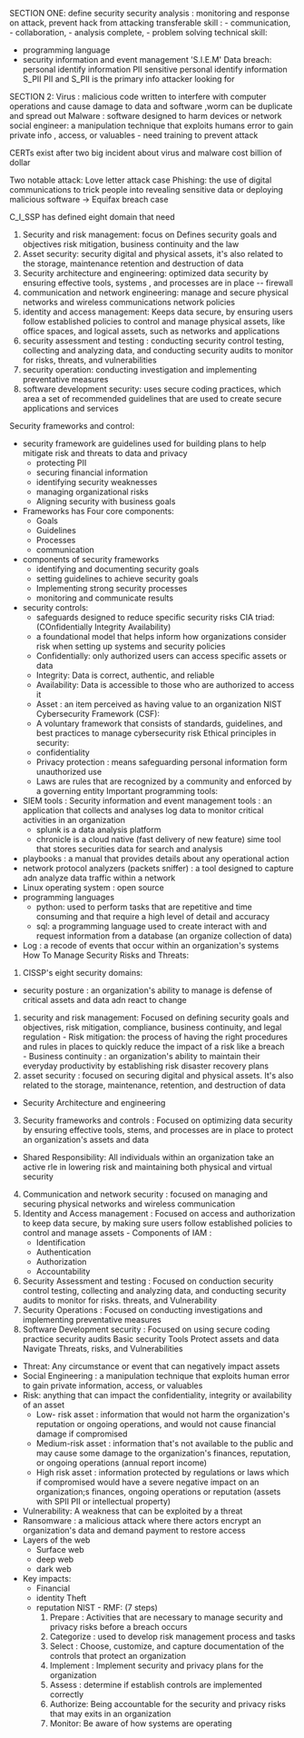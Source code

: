 SECTION ONE:
define security 
security analysis : monitoring and response on attack, prevent hack from attacking 
transferable skill : 
    - communication, 
    - collaboration, 
    - analysis complete, 
    - problem solving
technical skill:
 - programming language 
 - security information and event management  'S.I.E.M'
Data breach: 
personal identify information PII
sensitive personal identify information S_PII
PII and S_PII is the primary info attacker looking for

SECTION 2:
Virus : malicious code written to interfere with  computer operations and cause damage to data and software ,worm can be duplicate and spread out 
Malware : software designed to harm devices or network
social engineer: a manipulation technique that exploits humans error to gain private info , access, or valuables - need training to prevent attack 

CERTs exist after two big incident about virus and malware cost billion of dollar

Two notable attack:
Love letter attack case
Phishing: the use  of digital communications to trick people into revealing sensitive data or deploying malicious software -> 
Equifax breach case


C_I_SSP has defined eight domain that need 
1. Security and risk management: focus on Defines security goals and objectives risk mitigation, business continuity and the law
2. Asset security: security digital and physical assets, it's also related to the storage, maintenance retention and destruction of data
3. Security architecture and engineering: optimized data security by ensuring effective tools, systems , and processes are in place  -- firewall
4. communication and network engineering: manage and secure physical networks and wireless communications
network policies 
5. identity and access management: Keeps data secure, by ensuring users follow established policies to control and manage physical assets, like office spaces, and logical assets, such as networks and applications
6. security assessment and testing : conducting security control testing, collecting and analyzing data, and conducting security audits to monitor for risks, threats, and vulnerabilities
7. security operation: conducting investigation and implementing preventative measures
8. software development security: uses secure coding practices, which area a set of recommended guidelines that are used to create secure applications and services

Security frameworks and control:
- security framework are guidelines used for building plans to help mitigate risk and threats to data and privacy
  - protecting PII
  - securing financial information
  - identifying security weaknesses
  - managing organizational risks
  - Aligning security with business goals
- Frameworks has Four core components:
  - Goals
  - Guidelines
  - Processes
  - communication
- components of security frameworks
  - identifying and documenting security goals
  - setting guidelines to achieve security goals
  - Implementing strong security processes
  - monitoring and communicate results
- security controls:
  - safeguards designed to reduce specific security risks
CIA triad: (COnfidentially Integrity Availability)
  - a foundational model that helps inform how organizations consider risk when setting up systems and security policies
  - Confidentially: only authorized users can access specific assets or data
  - Integrity: Data is correct, authentic, and reliable
  - Availability: Data is accessible to those who are authorized to access it
  - Asset : an item perceived as having value to an organization
NIST Cybersecurity Framework (CSF):
  - A voluntary framework that consists of standards, guidelines, and best practices to manage cybersecurity risk 
Ethical principles in security: 
  - confidentiality
  - Privacy protection : means safeguarding personal information form unauthorized use
  - Laws are rules that are recognized by a community and enforced by a governing entity
Important programming tools:
- SIEM tools : Security information and event management tools : an application that collects and analyses log data to monitor critical activities in an organization
  - splunk is a data analysis platform
  - chronicle is a cloud native (fast delivery of new feature) sime tool that stores securities data for search and analysis
- playbooks : a manual that provides details about any operational action 
- network protocol analyzers (packets sniffer) : a tool designed to capture adn analyze data traffic within a network
- Linux operating system : open source 
- programming languages
  - python: used to perform tasks that are repetitive and time consuming and that require a high level of detail and accuracy
  - sql: a programming language used to create interact with and request information from a database (an organize collection of data)
- Log : a recode of events that occur within an organization's systems
How To Manage Security Risks and Threats:
1. CISSP's eight security domains:
  -  security posture : an organization's ability to manage is defense of critical assets and data adn react to change
  1. security and risk management: Focused on defining security goals and objectives, risk mitigation, compliance, business continuity, and legal regulation
    - Risk mitigation: the process of having the right procedures and rules in places to quickly reduce the impact of a risk like a breach  
    - Business continuity : an organization's ability to maintain their everyday productivity by establishing risk disaster recovery plans 
  2. asset security : focused on securing digital and physical assets. It's also related to the storage, maintenance, retention, and destruction of data
  - Security Architecture and engineering
  3. Security frameworks and controls : Focused on optimizing data security by ensuring effective tools, stems, and processes are in place to protect an organization's assets and data
  - Shared Responsibility: All individuals within an organization take an active rle in lowering risk and maintaining both physical and virtual security
  4. Communication and network security : focused on managing and securing physical networks and wireless communication
  5. Identity and Access management : Focused on access and authorization to keep data secure, by making sure users follow established policies to control and manage assets
    - Components of IAM :
      - Identification 
      - Authentication
      - Authorization
      - Accountability
  6. Security Assessment and testing : Focused on conduction security control testing, collecting and analyzing data, and conducting security audits to monitor for risks. threats, and Vulnerability
  7. Security Operations : Focused on conducting investigations and implementing preventative measures
  8. Software Development security : Focused on using secure coding practice
security audits
Basic security Tools
Protect assets and data
Navigate Threats, risks, and Vulnerabilities
- Threat: Any circumstance or event that can negatively impact assets
- Social Engineering : a manipulation technique that exploits human error to gain private information, access, or valuables
- Risk: anything that can impact the confidentiality, integrity or availability of an asset
  - Low- risk asset : information that would not harm the organization's reputation or ongoing operations, and would not cause financial damage if compromised
  - Medium-risk asset : information that's not available to the public and may cause some damage to the organization's finances, reputation, or ongoing operations (annual report income)
  - High risk asset : information protected by regulations or laws which if compromised would have a severe negative impact on an organization;s finances, ongoing operations or reputation (assets with SPII PII or intellectual property)
- Vulnerability: A weakness that can be exploited by a threat
- Ransomware : a malicious attack where there actors encrypt an organization's data and demand payment to restore access
- Layers of the web
  - Surface web
  - deep web
  - dark web
- Key impacts:
  - Financial
  - identity Theft
  - reputation
NIST - RMF: (7 steps)
    1. Prepare : Activities that are necessary to manage security and privacy risks before a breach occurs
    2. Categorize : used to develop risk management process and tasks
    3. Select : Choose, customize, and capture documentation of the controls that protect an organization
    4. Implement : Implement security and privacy plans for the organization
    5. Assess : determine if establish controls are implemented correctly
    6. Authorize: Being accountable for the security and privacy risks that may exits in an organization
    7. Monitor: Be aware of how systems are operating






